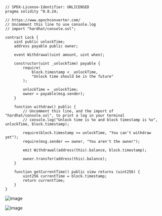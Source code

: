 ```solidity
// SPDX-License-Identifier: UNLICENSED
pragma solidity ^0.8.24;

// https://www.epochconverter.com/
// Uncomment this line to use console.log
// import "hardhat/console.sol";

contract Lock {
    uint public unlockTime;
    address payable public owner;

    event Withdrawal(uint amount, uint when);

    constructor(uint _unlockTime) payable {
        require(
            block.timestamp < _unlockTime,
            "Unlock time should be in the future"
        );

        unlockTime = _unlockTime;
        owner = payable(msg.sender);
    }

    function withdraw() public {
        // Uncomment this line, and the import of "hardhat/console.sol", to print a log in your terminal
        // console.log("Unlock time is %o and block timestamp is %o", unlockTime, block.timestamp);

        require(block.timestamp >= unlockTime, "You can't withdraw yet");
        require(msg.sender == owner, "You aren't the owner");

        emit Withdrawal(address(this).balance, block.timestamp);

        owner.transfer(address(this).balance);
    }

    function getCurrentTime() public view returns (uint256) {
        uint256 currentTime = block.timestamp;
        return currentTime;
    }
}
```

![image](https://github.com/TheDaniel3131/blockchain-development-tutorial-materials-and-exercises/assets/71692327/c4e95580-4a99-41a1-b0cb-93e8914df57f)

![image](https://github.com/TheDaniel3131/blockchain-development-tutorial-materials-and-exercises/assets/71692327/b075c215-3531-48f6-9eca-e5e9e11e5a77)


